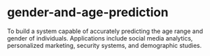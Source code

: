# gender-and-age-prediction
To build a system capable of accurately predicting the age range and gender of individuals.
Applications include social media analytics, personalized marketing, security systems, and demographic studies.
